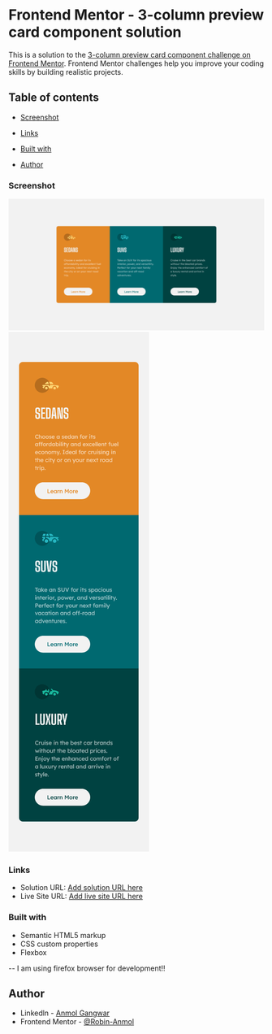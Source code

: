 # Frontend Mentor - 3-column preview card component solution

This is a solution to the [3-column preview card component challenge on Frontend Mentor](https://www.frontendmentor.io/challenges/3column-preview-card-component-pH92eAR2-). Frontend Mentor challenges help you improve your coding skills by building realistic projects.

## Table of contents

- [Screenshot](#screenshot)
- [Links](#links)

- [Built with](#built-with)

- [Author](#author)

### Screenshot

![](desktop.jpg)
![](mobile.jpg)

### Links

- Solution URL: [Add solution URL here](https://your-solution-url.com)
- Live Site URL: [Add live site URL here](https://your-live-site-url.com)

### Built with

- Semantic HTML5 markup
- CSS custom properties
- Flexbox

-- I am using firefox browser for development!!

## Author

- Linkedln - [Anmol Gangwar](https://www.linkedin.com/in/anmol-gangwar-8247291ba/)
- Frontend Mentor - [@Robin-Anmol](https://www.frontendmentor.io/profile/Robin-Anmol)

